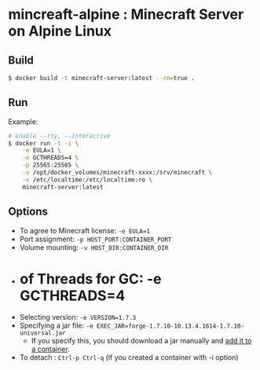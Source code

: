 # mincreaft-alpine : Minecraft Server on Alpine Linux

## Build
``` sh
$ docker build -t minecraft-server:latest --rm=true .
```

## Run
Example:

``` sh
# enable --tty, --interactive
$ docker run -t -i \
	-e EULA=1 \
	-e GCTHREADS=4 \
	-p 25565:25565 \
	-v /opt/docker_volumes/minecraft-xxxx:/srv/minecraft \
	-v /etc/localtime:/etc/localtime:ro \
	minecraft-server:latest 
```

## Options
* To agree to Minecraft license: `-e EULA=1`
* Port assignment: `-p HOST_PORT:CONTAINER_PORT`
* Volume mounting: `-v HOST_DIR:CONTAINER_DIR`
* # of Threads for GC: -e GCTHREADS=4
* Selecting version: `-e VERSION=1.7.3`
* Specifying a jar file: `-e EXEC_JAR=forge-1.7.10-10.13.4.1614-1.7.10-universal.jar`
	* If you specify this, you should download a jar manually and [add it to a container](https://docs.docker.com/engine/reference/commandline/cp/).
* To detach : `Ctrl-p Ctrl-q` (if you created a container with -i option)
